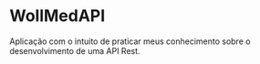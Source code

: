 # WollMedAPI
Aplicação com o intuito de praticar meus conhecimento sobre o desenvolvimento de uma API Rest.

